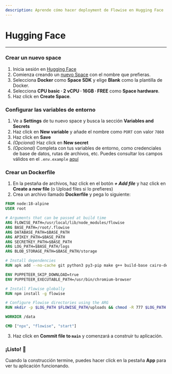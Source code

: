 ```yaml
---
description: Aprende cómo hacer deployment de Flowise en Hugging Face
---
```


# Hugging Face

***

### Crear un nuevo space

1. Inicia sesión en [Hugging Face](https://huggingface.co/login)
2. Comienza creando un [nuevo Space](https://huggingface.co/new-space) con el nombre que prefieras.
3. Selecciona **Docker** como **Space SDK** y elige **Blank** como la plantilla de Docker.
4. Selecciona **CPU basic ∙ 2 vCPU ∙ 16GB ∙ FREE** como **Space hardware**.
5. Haz click en **Create Space**.

### Configurar las variables de entorno

1. Ve a **Settings** de tu nuevo space y busca la sección **Variables and Secrets**
2. Haz click en **New variable** y añade el nombre como `PORT` con valor `7860`
3. Haz click en **Save**
4. _(Opcional)_ Haz click en **New secret**
5. _(Opcional)_ Completa con tus variables de entorno, como credenciales de base de datos, rutas de archivos, etc. Puedes consultar los campos válidos en el `.env.example` [aquí](https://github.com/FlowiseAI/Flowise/blob/main/docker/.env.example)

### Crear un Dockerfile

1. En la pestaña de archivos, haz click en el botón _**+ Add file**_ y haz click en **Create a new file** (o Upload files si lo prefieres)
2. Crea un archivo llamado **Dockerfile** y pega lo siguiente:

```dockerfile
FROM node:18-alpine
USER root

# Arguments that can be passed at build time
ARG FLOWISE_PATH=/usr/local/lib/node_modules/flowise
ARG BASE_PATH=/root/.flowise
ARG DATABASE_PATH=$BASE_PATH
ARG APIKEY_PATH=$BASE_PATH
ARG SECRETKEY_PATH=$BASE_PATH
ARG LOG_PATH=$BASE_PATH/logs
ARG BLOB_STORAGE_PATH=$BASE_PATH/storage

# Install dependencies
RUN apk add --no-cache git python3 py3-pip make g++ build-base cairo-dev pango-dev chromium

ENV PUPPETEER_SKIP_DOWNLOAD=true
ENV PUPPETEER_EXECUTABLE_PATH=/usr/bin/chromium-browser

# Install Flowise globally
RUN npm install -g flowise

# Configure Flowise directories using the ARG
RUN mkdir -p $LOG_PATH $FLOWISE_PATH/uploads && chmod -R 777 $LOG_PATH $FLOWISE_PATH

WORKDIR /data

CMD ["npx", "flowise", "start"]
```

3. Haz click en **Commit file to `main`** y comenzará a construir tu aplicación.

### ¡Listo! 🎉

Cuando la construcción termine, puedes hacer click en la pestaña **App** para ver tu aplicación funcionando.
